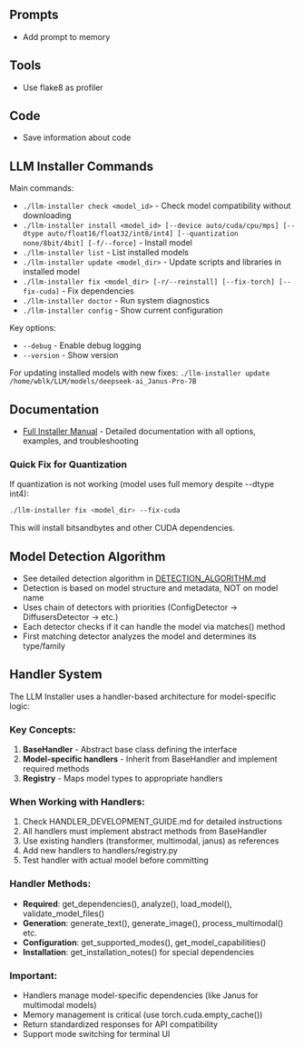## Prompts

- Add prompt to memory

## Tools

- Use flake8 as profiler

## Code

- Save information about code

## LLM Installer Commands

Main commands:
- `./llm-installer check <model_id>` - Check model compatibility without downloading
- `./llm-installer install <model_id> [--device auto/cuda/cpu/mps] [--dtype auto/float16/float32/int8/int4] [--quantization none/8bit/4bit] [-f/--force]` - Install model
- `./llm-installer list` - List installed models
- `./llm-installer update <model_dir>` - Update scripts and libraries in installed model
- `./llm-installer fix <model_dir> [-r/--reinstall] [--fix-torch] [--fix-cuda]` - Fix dependencies
- `./llm-installer doctor` - Run system diagnostics
- `./llm-installer config` - Show current configuration

Key options:
- `--debug` - Enable debug logging
- `--version` - Show version

For updating installed models with new fixes:
`./llm-installer update /home/wblk/LLM/models/deepseek-ai_Janus-Pro-7B`

## Documentation

- [Full Installer Manual](docs/installer-manual.md) - Detailed documentation with all options, examples, and troubleshooting

### Quick Fix for Quantization
If quantization is not working (model uses full memory despite --dtype int4):
```bash
./llm-installer fix <model_dir> --fix-cuda
```
This will install bitsandbytes and other CUDA dependencies.

## Model Detection Algorithm

- See detailed detection algorithm in [DETECTION_ALGORITHM.md](/home/wblk/llm_instaler/DETECTION_ALGORITHM.md)
- Detection is based on model structure and metadata, NOT on model name
- Uses chain of detectors with priorities (ConfigDetector → DiffusersDetector → etc.)
- Each detector checks if it can handle the model via matches() method
- First matching detector analyzes the model and determines its type/family

## Handler System

The LLM Installer uses a handler-based architecture for model-specific logic:

### Key Concepts:
1. **BaseHandler** - Abstract base class defining the interface
2. **Model-specific handlers** - Inherit from BaseHandler and implement required methods
3. **Registry** - Maps model types to appropriate handlers

### When Working with Handlers:
1. Check HANDLER_DEVELOPMENT_GUIDE.md for detailed instructions
2. All handlers must implement abstract methods from BaseHandler
3. Use existing handlers (transformer, multimodal, janus) as references
4. Add new handlers to handlers/registry.py
5. Test handler with actual model before committing

### Handler Methods:
- **Required**: get_dependencies(), analyze(), load_model(), validate_model_files()
- **Generation**: generate_text(), generate_image(), process_multimodal() etc.
- **Configuration**: get_supported_modes(), get_model_capabilities()
- **Installation**: get_installation_notes() for special dependencies

### Important:
- Handlers manage model-specific dependencies (like Janus for multimodal models)
- Memory management is critical (use torch.cuda.empty_cache())
- Return standardized responses for API compatibility
- Support mode switching for terminal UI